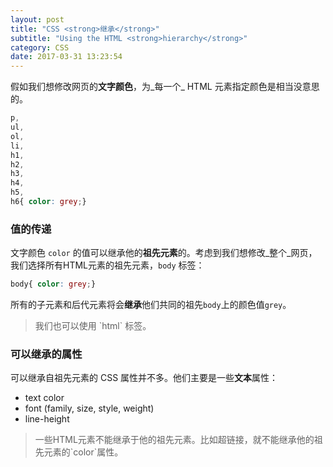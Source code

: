 ```yaml
---
layout: post
title: "CSS <strong>继承</strong>"
subtitle: "Using the HTML <strong>hierarchy</strong>"
category: CSS
date: 2017-03-31 13:23:54
---
```


假如我们想修改网页的**文字颜色**，为_每一个_ HTML 元素指定颜色是相当没意思的。

```css
p,
ul,
ol,
li,
h1,
h2,
h3,
h4,
h5,
h6{ color: grey;}
```

### 值的传递

文字颜色 `color` 的值可以继承他的**祖先元素**的。考虑到我们想修改_整个_网页，我们选择所有HTML元素的祖先元素，`body` 标签：

```css
body{ color: grey;}
```

所有的子元素和后代元素将会**继承**他们共同的祖先`body`上的颜色值`grey`。

<blockquote>
我们也可以使用 `html` 标签。
</blockquote>

### 可以继承的属性

可以继承自祖先元素的 CSS 属性并不多。他们主要是一些**文本**属性：

* text color
* font (family, size, style, weight)
* line-height

<blockquote>
一些HTML元素不能继承于他的祖先元素。比如超链接，就不能继承他的祖先元素的`color`属性。
</blockquote>
